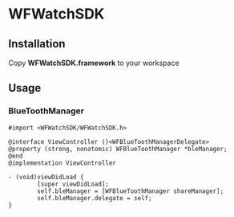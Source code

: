 #  WFWatchSDK

## Installation

Copy **WFWatchSDK.framework** to your workspace

## Usage

### BlueToothManager

```
#import <WFWatchSDK/WFWatchSDK.h>

@interface ViewController ()<WFBlueToothManagerDelegate>
@property (strong, nonatomic) WFBlueToothManager *bleManager;
@end
@implementation ViewController

- (void)viewDidLoad {
        [super viewDidLoad];
        self.bleManager = [WFBlueToothManager shareManager];
        self.bleManager.delegate = self;
}
```
